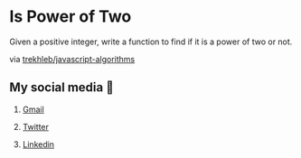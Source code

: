 # Is Power of Two

Given a positive integer, write a function to find if it is a power of two or not.


via [trekhleb/javascript-algorithms](https://github.com/trekhleb/javascript-algorithms/tree/master/src/algorithms/math/is-power-of-two)


## My social media 🤪

1. [Gmail](mailto:n4ze3m@gmail.com)


2. [Twitter](https://twitter.com/juventusRuling)


3. [Linkedin](https://www.linkedin.com/in/n4ze3m)
